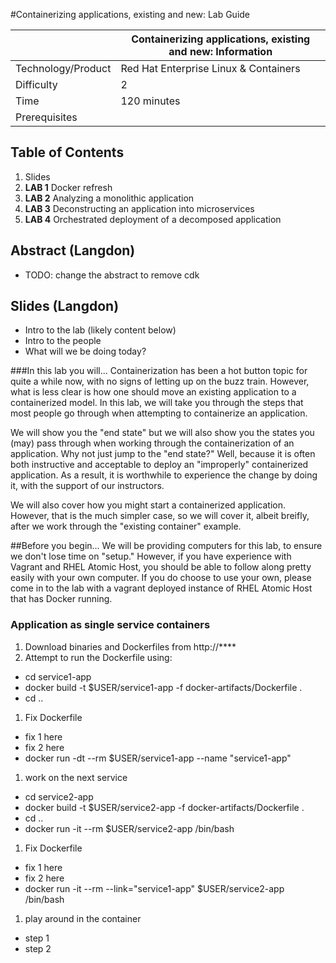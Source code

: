 #Containerizing applications, existing and new: Lab Guide

|   | Containerizing applications, existing and new: Information |
|---|---|
| Technology/Product | Red Hat Enterprise Linux & Containers |
| Difficulty |  2 |
| Time  |  120 minutes  |
| Prerequisites  |   |

## Table of Contents

1. Slides
1. **LAB 1** Docker refresh
1. **LAB 2** Analyzing a monolithic application
1. **LAB 3** Deconstructing an application into microservices
1. **LAB 4** Orchestrated deployment of a decomposed application

## Abstract (Langdon)

* TODO: change the abstract to remove cdk

## Slides (Langdon)

* Intro to the lab (likely content below)
* Intro to the people
* What will we be doing today?

###In this lab you will...
Containerization has been a hot button topic for quite a while now, with no signs of letting up on the buzz train. However, what is less clear is how one should move an existing application to a containerized model. In this lab, we will take you through the steps that most people go through when attempting to containerize an application. 

We will show you the "end state" but we will also show you the states you (may) pass through when working through the containerization of an application. Why not just jump to the "end state?" Well, because it is often both instructive and acceptable to deploy an "improperly" containerized application. As a result, it is worthwhile to experience the change by doing it, with the support of our instructors.

We will also cover how you might start a containerized application. However, that is the much simpler case, so we will cover it, albeit breifly, after we work through the "existing container" example.

##Before you begin...
We will be providing computers for this lab, to ensure we don't lose time on "setup." However, if you have experience with Vagrant and RHEL Atomic Host, you should be able to follow along pretty easily with your own computer. If you do choose to use your own, please come in to the lab with a vagrant deployed instance of RHEL Atomic Host that has Docker running.

### Application as single service containers

1. Download binaries and Dockerfiles from http://****
1. Attempt to run the Dockerfile using:
  * cd service1-app
  * docker build -t $USER/service1-app -f docker-artifacts/Dockerfile .
  * cd ..
1. Fix Dockerfile
  * fix 1 here
  * fix 2 here
  * docker run -dt --rm $USER/service1-app --name "service1-app"
1. work on the next service
  * cd service2-app 
  * docker build -t $USER/service2-app -f docker-artifacts/Dockerfile .
  * cd ..
  * docker run -it --rm $USER/service2-app /bin/bash
1. Fix Dockerfile
  * fix 1 here
  * fix 2 here
  * docker run -it --rm --link="service1-app" $USER/service2-app /bin/bash
1. play around in the container
  * step 1
  * step 2


